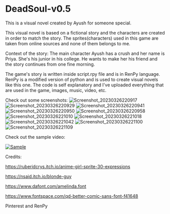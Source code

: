 # DeadSoul-v0.5
This is a visual novel created by Ayush for someone special.

This visual novel is based on a fictional story and the characters are created in order to match the story. The sprites(characters) used in this game are taken from online sources and none of them belongs to me.

Context of the story:
The main character Ayush has a crush and her name is Priya. She's his junior in his college. He wants to make her his friend and the story continues from one fine morning.

The game's story is written inside script.rpy file and is in RenPy language. RenPy is a modified version of python and is used to create visual novels like this one.
The code is self explanatory and I've uploaded everything that are used in the game, images, music, video, etc.

Check out some screenshots:
![Screenshot_20230326220917](https://user-images.githubusercontent.com/119154806/227793141-04e1c294-1915-40a5-b507-2587338d6598.png)
![Screenshot_20230326220929](https://user-images.githubusercontent.com/119154806/227793144-93247901-192b-4a63-9d31-54d638aea0b0.png)
![Screenshot_20230326220941](https://user-images.githubusercontent.com/119154806/227793148-a0a916bb-e0c0-438b-8488-1c2c1fd4e300.png)
![Screenshot_20230326220950](https://user-images.githubusercontent.com/119154806/227793153-df501681-4122-4493-acba-72a4a041647c.png)
![Screenshot_20230326220958](https://user-images.githubusercontent.com/119154806/227793183-5546ed1d-fa65-4340-87e3-c71d2e66350d.png)
![Screenshot_20230326221010](https://user-images.githubusercontent.com/119154806/227793190-8cd5f681-0fb1-4b37-bdfb-a73499713be1.png)
![Screenshot_20230326221018](https://user-images.githubusercontent.com/119154806/227793197-0b5da5f1-e876-45af-8b7c-b8553d60840a.png)
![Screenshot_20230326221042](https://user-images.githubusercontent.com/119154806/227793200-f693e6a6-77e1-4c88-b72a-91ddca25a035.png)
![Screenshot_20230326221100](https://user-images.githubusercontent.com/119154806/227793205-d0f3a8cc-6283-4b5a-829d-73c32b251867.png)
![Screenshot_20230326221109](https://user-images.githubusercontent.com/119154806/227793211-c9c21abf-baf1-4348-b0c7-462ffa64bad2.png)

Check out the sample video:

[![Sample](https://user-images.githubusercontent.com/119154806/218260002-71dae93d-51ed-40db-9b00-dba0364451df.png)](https://youtu.be/EAWY6e_GMes "DeadSoul v0.5 - A visual novel game")

Credits:

https://ruberidcrys.itch.io/anime-girl-sprite-30-expressions

https://nsaid.itch.io/blonde-guy

https://www.dafont.com/amelinda.font

https://www.fontspace.com/qd-better-comic-sans-font-f41648

Pinterest and RenPy
